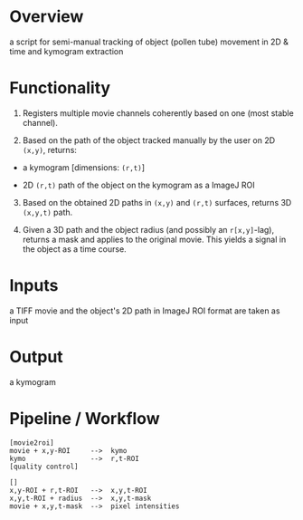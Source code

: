 Overview
========
a script for semi-manual tracking of object (pollen tube) movement in 2D & time
and kymogram extraction

Functionality
=============

1. Registers multiple movie channels coherently based on one (most stable channel).

2. Based on the path of the object tracked manually by the user on 2D `(x,y)`, returns:

- a kymogram [dimensions: `(r,t)`]

- 2D `(r,t)` path of the object on the kymogram as a ImageJ ROI

3. Based on the obtained 2D paths in `(x,y)` and `(r,t)` surfaces,
returns 3D `(x,y,t)` path.

4. Given a 3D path and the object radius (and possibly an `r[x,y]`-lag), 
returns a mask and applies to the original movie. 
This yields a signal in the object as a time course.
      

Inputs
======
a TIFF movie and the object's 2D path in ImageJ ROI format are taken as input


Output
======
a kymogram

Pipeline / Workflow
===================

    [movie2roi]
    movie + x,y-ROI     -->  kymo
    kymo                -->  r,t-ROI
    [quality control]

    []
    x,y-ROI + r,t-ROI   -->  x,y,t-ROI
    x,y,t-ROI + radius  -->  x,y,t-mask
    movie + x,y,t-mask  -->  pixel intensities


